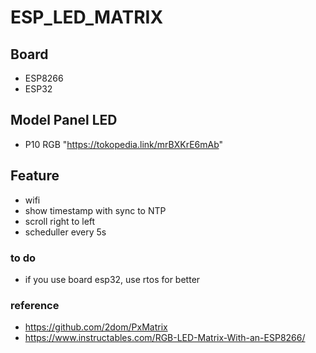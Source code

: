 # ESP_LED_MATRIX

## Board
- ESP8266
- ESP32

## Model Panel LED
- P10 RGB "https://tokopedia.link/mrBXKrE6mAb"

## Feature
- wifi
- show timestamp with sync to NTP
- scroll right to left
- scheduller every 5s 

### to do
- if you use board esp32, use rtos for better

### reference 
- https://github.com/2dom/PxMatrix
- https://www.instructables.com/RGB-LED-Matrix-With-an-ESP8266/

